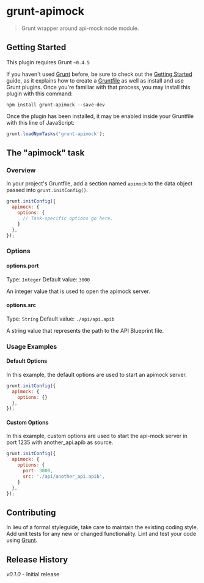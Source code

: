 # grunt-apimock

> Grunt wrapper around api-mock node module.

## Getting Started
This plugin requires Grunt `~0.4.5`

If you haven't used [Grunt](http://gruntjs.com/) before, be sure to check out the [Getting Started](http://gruntjs.com/getting-started) guide, as it explains how to create a [Gruntfile](http://gruntjs.com/sample-gruntfile) as well as install and use Grunt plugins. Once you're familiar with that process, you may install this plugin with this command:

```shell
npm install grunt-apimock --save-dev
```

Once the plugin has been installed, it may be enabled inside your Gruntfile with this line of JavaScript:

```js
grunt.loadNpmTasks('grunt-apimock');
```

## The "apimock" task

### Overview
In your project's Gruntfile, add a section named `apimock` to the data object passed into `grunt.initConfig()`.

```js
grunt.initConfig({
  apimock: {
    options: {
      // Task-specific options go here.
    }
  },
});
```

### Options

#### options.port
Type: `Integer`
Default value: `3000`

An integer value that is used to open the apimock server.

#### options.src
Type: `String`
Default value: `./api/api.apib`

A string value that represents the path to the API Blueprint file.

### Usage Examples

#### Default Options
In this example, the default options are used to start an apimock server.

```js
grunt.initConfig({
  apimock: {
    options: {}
  },
});
```

#### Custom Options
In this example, custom options are used to start the api-mock server in port 1235 with another_api.apib as source.

```js
grunt.initConfig({
  apimock: {
    options: {
      port: 3000,
      src: './api/another_api.apib',
    }
  },
});
```

## Contributing
In lieu of a formal styleguide, take care to maintain the existing coding style. Add unit tests for any new or changed functionality. Lint and test your code using [Grunt](http://gruntjs.com/).

## Release History
_v0.1.0_ - Initial release
